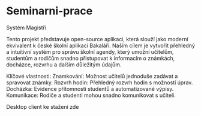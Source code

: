 # Seminarni-prace
Systém Magistři

Tento projekt představuje open-source aplikaci, která slouží jako moderní ekvivalent k české školní aplikaci Bakaláři. Naším cílem je vytvořit přehledný a intuitivní systém pro správu školní agendy, který umožní učitelům, studentům a rodičům snadno přistupovat k informacím o známkách, docházce, rozvrhu a dalším důležitým údajům.

Klíčové vlastnosti:
  Znamkování: Možnost učitelů jednoduše zadávat a spravovat známky.
  Rozvrh hodin: Přehledný rozvrh hodin s možností úprav.
  Docházka: Evidence přítomnosti studentů a automatizované výpisy.
  Komunikace: Rodiče a studenti mohou snadno komunikovat s učiteli.

Desktop client ke stažení zde
